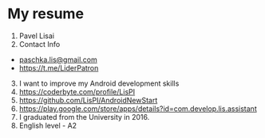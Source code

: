 # My resume

1. Pavel Lisai
2. Contact Info 
  - paschka.lis@gmail.com
  - https://t.me/LiderPatron
3. I want to improve my Android development skills
4. https://coderbyte.com/profile/LisPI
5. https://github.com/LisPI/AndroidNewStart
6. https://play.google.com/store/apps/details?id=com.develop.lis.assistant
7. I graduated from the University in 2016.
8. English level - A2

